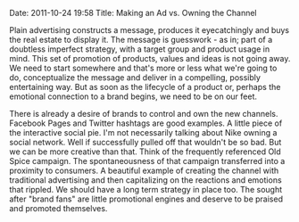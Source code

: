 Date: 2011-10-24 19:58
Title: Making an Ad vs. Owning the Channel

Plain advertising constructs a message, produces it eyecatchingly and buys the real estate to display it. The message is guesswork - as in; part of a doubtless imperfect strategy, with a target group and product usage in mind. This set of promotion of products, values and ideas is not going away. We need to start somewhere and that's more or less what we're going to do, conceptualize the message and deliver in a compelling, possibly entertaining way. But as soon as the lifecycle of a product or, perhaps the emotional connection to a brand begins, we need to be on our feet.

There is already a desire of brands to control and own the new channels. Facebook Pages and Twitter hashtags are good examples. A little piece of the interactive social pie. I'm not necessarily talking about Nike owning a social network. Well if successfully pulled off that wouldn't be so bad. But we can be more creative than that. Think of the frequently referenced Old Spice campaign. The spontaneousness of that campaign transferred into a proximity to consumers. A beautiful example of creating the channel with traditional advertising and then capitalizing on the reactions and emotions that rippled. We should have a long term strategy in place too. The sought after "brand fans" are little promotional engines and deserve to be praised and promoted themselves. 
